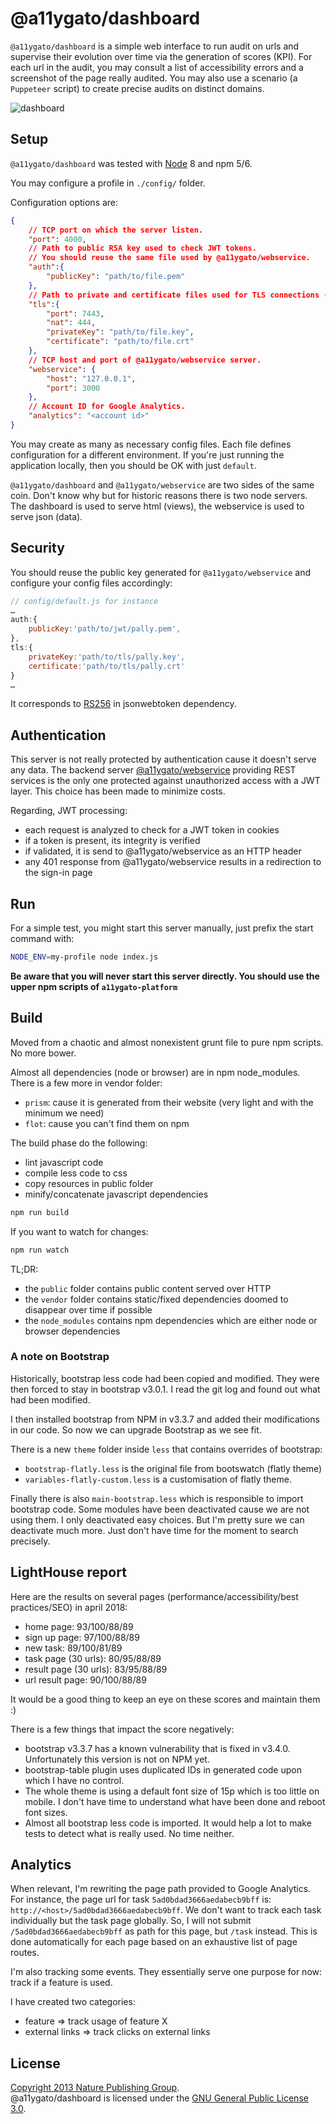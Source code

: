 # @a11ygato/dashboard

`@a11ygato/dashboard` is a simple web interface to run audit on urls and supervise their evolution over time via the generation of scores (KPI).
For each url in the audit, you may consult a list of accessibility errors and a screenshot of the page really audited.
You may also use a scenario (a `Puppeteer` script) to create precise audits on distinct domains.

![dashboard](./overview.png)

## Setup

`@a11ygato/dashboard` was tested with [Node][node] 8 and npm 5/6.

You may configure a profile in `./config/` folder. 

Configuration options are:
                                                                                         
```json
{
    // TCP port on which the server listen.
	"port": 4000,
	// Path to public RSA key used to check JWT tokens. 
	// You should reuse the same file used by @a11ygato/webservice.
	"auth":{
	    "publicKey": "path/to/file.pem"
    },
    // Path to private and certificate files used for TLS connections (HTTPS).
    "tls":{
        "port": 7443,
        "nat": 444,
        "privateKey": "path/to/file.key",
        "certificate": "path/to/file.crt"
    },
	// TCP host and port of @a11ygato/webservice server.
	"webservice": {
		"host": "127.0.0.1",
		"port": 3000
	},
	// Account ID for Google Analytics.
	"analytics": "<account id>"
}
```

You may create as many as necessary config files.
Each file defines configuration for a different environment. 
If you're just running the application locally, then you should be OK with just `default`. 

`@a11ygato/dashboard` and `@a11ygato/webservice` are two sides of the same coin. 
Don't know why but for historic reasons there is two node servers.
The dashboard is used to serve html (views), the webservice is used to serve json (data).

## Security

You should reuse the public key generated for `@a11ygato/webservice` and configure your config files accordingly:

```javascript
// config/default.js for instance
…
auth:{
    publicKey:'path/to/jwt/pally.pem',
},
tls:{
    privateKey:'path/to/tls/pally.key',
    certificate:'path/to/tls/pally.crt'
}
…
```

It corresponds to [RS256](https://github.com/auth0/node-jsonwebtoken#algorithms-supported) in jsonwebtoken dependency.

## Authentication

This server is not really protected by authentication cause it doesn't serve any data.
The backend server [@a11ygato/webservice](@a11ygato/webservice) providing REST services is the only one protected against unauthorized access with a JWT layer. This choice has been made to minimize costs. 

Regarding, JWT processing:

- each request is analyzed to check for a JWT token in cookies
- if a token is present, its integrity is verified
- if validated, it is send to @a11ygato/webservice as an HTTP header
- any 401 response from @a11ygato/webservice results in a redirection to the sign-in page

## Run

For a simple test, you might start this server manually, just prefix the start command with:

```sh
NODE_ENV=my-profile node index.js
```

**Be aware that you will never start this server directly. You should use the upper npm scripts of `a11ygato-platform`**

## Build

Moved from a chaotic and almost nonexistent grunt file to pure npm scripts. No more bower.

Almost all dependencies (node or browser) are in npm node_modules.
There is a few more in vendor folder:
- `prism`: cause it is generated from their website (very light and with the minimum we need)
- `flot`: cause you can't find them on npm

The build phase do the following:
- lint javascript code
- compile less code to css
- copy resources in public folder
- minify/concatenate javascript dependencies

```bash
npm run build
```

If you want to watch for changes:

```bash
npm run watch
```

TL;DR:

- the `public` folder contains public content served over HTTP
- the `vendor` folder contains static/fixed dependencies doomed to disappear over time if possible
- the `node_modules` contains npm dependencies which are either node or browser dependencies

### A note on Bootstrap

Historically, bootstrap less code had been copied and modified. They were then forced to stay in bootstrap v3.0.1.
I read the git log and found out what had been modified.

I then installed bootstrap from NPM in v3.3.7 and added their modifications in our code.
So now we can upgrade Bootstrap as we see fit.

There is a new `theme` folder inside `less` that contains overrides of bootstrap:
- `bootstrap-flatly.less` is the original file from bootswatch (flatly theme)
- `variables-flatly-custom.less` is a customisation of flatly theme.

Finally there is also `main-bootstrap.less` which is responsible to import bootstrap code.
Some modules have been deactivated cause we are not using them. I only deactivated easy choices.
But I'm pretty sure we can deactivate much more. Just don't have time for the moment to search precisely.

## LightHouse report

Here are the results on several pages (performance/accessibility/best practices/SEO) in april 2018:
- home page: 93/100/88/89
- sign up page: 97/100/88/89
- new task: 89/100/81/89
- task page (30 urls): 80/95/88/89 
- result page (30 urls): 83/95/88/89
- url result page: 90/100/88/89

It would be a good thing to keep an eye on these scores and maintain them :)

There is a few things that impact the score negatively:

- bootstrap v3.3.7 has a known vulnerability that is fixed in v3.4.0. Unfortunately this version is not on NPM yet.
- bootstrap-table plugin uses duplicated IDs in generated code upon which I have no control.
- The whole theme is using a default font size of 15p which is too little on mobile. I don't have time to understand what have been done and reboot font sizes.
- Almost all bootstrap less code is imported. It would help a lot to make tests to detect what is really used. No time neither.


## Analytics

When relevant, I'm rewriting the page path provided to Google Analytics.
For instance, the page url for task `5ad0bdad3666aedabecb9bff` is: `http://<host>/5ad0bdad3666aedabecb9bff`.
We don't want to track each task individually but the task page globally. 
So, I will not submit `/5ad0bdad3666aedabecb9bff` as path for this page, but `/task` instead. 
This is done automatically for each page based on an exhaustive list of page routes.

I'm also tracking some events. They essentially serve one purpose for now: track if a feature is used.

I have created two categories:

- feature => track usage of feature X
- external links => track clicks on external links

## License

[Copyright 2013 Nature Publishing Group](LICENSE.txt).  
@a11ygato/dashboard is licensed under the [GNU General Public License 3.0][gpl].
 

[gpl]: http://www.gnu.org/licenses/gpl-3.0.html
[mongo]: http://www.mongodb.org/
[node]: http://nodejs.org/
[@a11ygato/webservice]: https://github.com/Orange-OpenSource/a11ygato-platform/tree/master/modules/webservice
[@a11ygato/cli]: https://github.com/Orange-OpenSource/a11ygato-platform/tree/master/modules/cli
